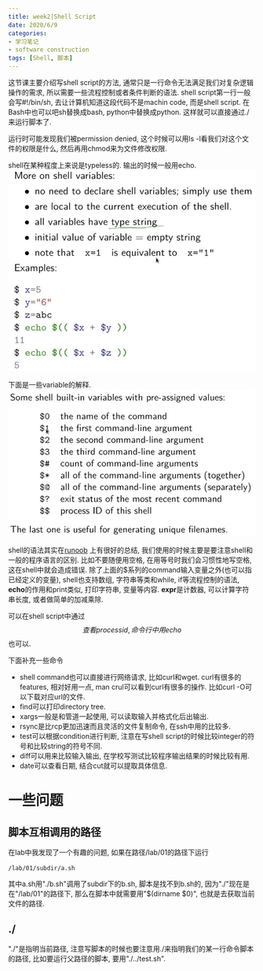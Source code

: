 ```yaml
---
title: week2|Shell Script
date: 2020/6/9
categories: 
- 学习笔记
- software construction
tags: [Shell, 脚本]
---
```


这节课主要介绍写shell script的方法, 通常只是一行命令无法满足我们对复杂逻辑操作的需求, 所以需要一些流程控制或者条件判断的语法. shell script第一行一般会写#!/bin/sh, 去让计算机知道这段代码不是machin code, 而是shell script. 在Bash中也可以吧sh替换成bash, python中替换成python. 这样就可以直接通过./来运行脚本了.
<!-- more -->
  
运行时可能发现我们被permission denied, 这个时候可以用ls -l看我们对这个文件的权限是什么, 然后再用chmod来为文件修改权限.

shell在某种程度上来说是typeless的. 输出的时候一般用echo.
![](./image/comp9044_2_1.png)

下面是一些variable的解释.
![](./image/comp9044_2_2.png)

shell的语法其实在[runoob](https://www.runoob.com/linux/linux-shell.html)
上有很好的总结, 我们使用的时候主要是要注意shell和一般的程序语言的区别. 比如不要随便用空格, 在用等号时我们会习惯性地写空格, 这在shell中就会造成错误. 
除了上面的$系列的command输入变量之外(也可以指已经定义的变量), shell也支持数组, 字符串等类和while, if等流程控制的语法, **echo**的作用和print类似, 打印字符串, 变量等内容. **expr**是计数器, 可以计算字符串长度, 或者做简单的加减乘除.

可以在shell script中通过$$查看process id, 命令行中用echo $$也可以.

下面补充一些命令

- shell command也可以直接进行网络请求, 比如curl和wget. curl有很多的features, 相对好用一点, man crul可以看到curl有很多的操作. 比如curl -O可以下载对应url的文件. 
- find可以打印directory tree. 
- xargs一般是和管道一起使用, 可以读取输入并格式化后出输出. 
- rsync是比rcp更加迅速而且灵活的文件复制命令, 在ssh中用的比较多. 
- test可以根据condition进行判断, 注意在写shell script的时候比较integer的符号和比较string的符号不同. 
- diff可以用来比较输入输出, 在学校写测试比较程序输出结果的时候比较有用. 
- date可以查看日期, 结合cut就可以提取具体信息.

# 一些问题
## 脚本互相调用的路径
在lab中我发现了一个有趣的问题, 如果在路径/lab/01的路径下运行
```
/lab/01/subdir/a.sh
```
其中a.sh用"./b.sh"调用了subdir下的b.sh, 脚本是找不到b.sh的, 因为"./"现在是在"/lab/01"的路径下, 那么在脚本中就需要用"$(dirname $0)", 也就是去获取当前文件的路径.

## ./
"./"是指明当前路径, 注意写脚本的时候也要注意用./来指明我们的某一行命令脚本的路径, 比如要运行父路径的脚本, 要用"./../test.sh".
